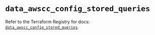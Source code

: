 # `data_awscc_config_stored_queries`

Refer to the Terraform Registry for docs: [`data_awscc_config_stored_queries`](https://registry.terraform.io/providers/hashicorp/awscc/0.70.0/docs/data-sources/config_stored_queries).
